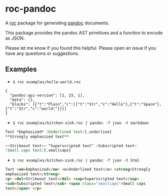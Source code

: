 # roc-pandoc

A [roc](https://www.roc-lang.org) package for generating [pandoc](https://pandoc.org) documents.

This package provides the pandoc AST primitives and a function to encode as JSON.

Please let me know if you found this helpful. Please open an issue if you have any questions or suggestions.

## Examples

- `$ roc examples/hello-world.roc`
```
{
  "pandoc-api-version": [1, 23, 1],
  "meta": {},
  "blocks": [{"t":"Plain","c":[{"t":"Str","c":"Hello"},{"t":"Space"},{"t":"Str","c":"world!"}]}]
}
```

- `$ roc examples/kitchen-sink.roc | pandoc -f json -t markdown`
```md
Text *Emphasized* [Underlined text]{.underline}
**Strongly emphasized text**

~~Strikeout text~~ ^Superscripted text^ ~Subscripted text~
[Small caps text]{.smallcaps}
```

- `$ roc examples/kitchen-sink.roc | pandoc -f json -t html`
```html
Text <em>Emphasized</em> <u>Underlined text</u> <strong>Strongly
emphasized text</strong>
<p> <del>Strikeout text</del> <sup>Superscripted text</sup>
<sub>Subscripted text</sub> <span class="smallcaps">Small caps
text</span> </p>
```
